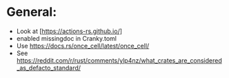 # General:

- Look at [https://actions-rs.github.io/]
- enabled missingdoc in Cranky.toml
- Use https://docs.rs/once_cell/latest/once_cell/
- See https://reddit.com/r/rust/comments/ylp4nz/what_crates_are_considered_as_defacto_standard/
